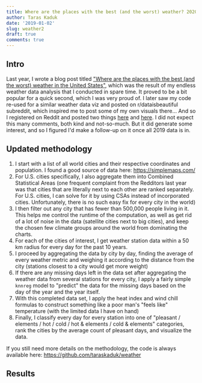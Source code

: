 ```yaml
---
title: Where are the places with the best (and the worst) weather? 2020 Edition
author: Taras Kaduk
date: '2019-01-02'
slug: weather2
draft: true
comments: true
---
```


## Intro
Last year, I wrote a blog post titled ["Where are the places with the best (and the worst) weather in the United States"](https://taraskaduk.com/2019/02/18/weather/), which was the result of my endless weather data analysis that I conducted in spare time. It proved to be a bit popular for a quick second, which I was very proud of. I later saw my code re-used for a similar weather data viz and posted on r/dataisbeautiful subreddit, which inspired me to post some of my own visuals there... And so I registered on Reddit and posted two things [here](https://www.reddit.com/r/dataisbeautiful/comments/byjies/top_25_world_cities_with_most_pleasant_days_in_a) and [here](https://www.reddit.com/r/dataisbeautiful/comments/bybovm/us_cities_with_most_pleasant_weather_days_in_a/). I did not expect this many comments, both kind and not-so-much. But it did generate some interest, and so I figured I'd make a follow-up on it once all 2019 data is in.

## Updated methodology

1. I start with a list of all world cities and their respective coordinates and population. I found a good source of data here: https://simplemaps.com/
2. For U.S. cities specifically, I also aggregate them into Combined Statistical Areas (one frequent complaint from the Redditors last year was that cities that are literally next to each other are ranked separately. For U.S. cities, I can solve for it by using CSAs instead of incorporated cities. Unfortunately, there is no such easy fix for every city in the world)
3. I then filter out any city that has fewer than 500,000 people living in it. This helps me control the runtime of the computation, as well as get rid of a lot of noise in the data (satellite cities next to big cities), and keep the chosen few climate groups around the world from dominating the charts.
4. For each of the cities of interest, I get weather station data within a 50 km radius for every day for the past 10 years.
5. I proceed by aggregating the data by city by day, finding the average of every weather metric and weighing it according to the distance from the city (stations closest to a city would get more weight)
6. If there are any missing days left in the data set after aggregating the weather data from several stations for every city, I apply a fairly simple `knnreg` model to "predict" the data for the missing days based on the day of the year and the year itself. 
7. With this completed data set, I apply the heat index and wind chill formulas to construct something like a poor man's "feels like" temperature (with the limited data I have on hand)
8. Finally, I classify every day for every station into one of "pleasant / elements / hot / cold / hot & elements / cold & elements" categories, rank the cities by the average count of pleasant days, and visualize the data.

If you still need more details on the methodology, the code is always available here: https://github.com/taraskaduk/weather

## Results
